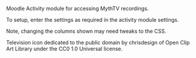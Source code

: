 Moodle Activity module for accessing MythTV recordings.

To setup, enter the settings as required in the activity module settings.

Note, changing the columns shown may need tweaks to the CSS.

Television icon dedicated to the public domain by chrisdesign of Open Clip Art Library under the CC0 1.0 Universal license.
